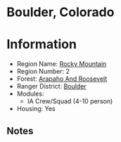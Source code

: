 
Boulder, Colorado
=================
  
# Information  
* Region Name: [Rocky Mountain]()  
* Region Number: 2  
* Forest: [Arapaho And Roosevelt](http://www.fs.usda.gov/arp)  
* Ranger District: [Boulder]()  
* Modules:  
  - IA Crew/Squad (4-10 person)  
* Housing: Yes  
  
## Notes

